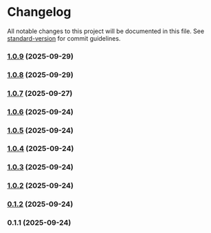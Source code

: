 # Changelog

All notable changes to this project will be documented in this file. See [standard-version](https://github.com/conventional-changelog/standard-version) for commit guidelines.

### [1.0.9](https://github.com/gagandeepsingh26/Jsg-auto/compare/v1.0.8...v1.0.9) (2025-09-29)

### [1.0.8](https://github.com/gagandeepsingh26/Jsg-auto/compare/v1.0.7...v1.0.8) (2025-09-29)

### [1.0.7](https://github.com/gagandeepsingh26/Jsg-auto/compare/v1.0.6...v1.0.7) (2025-09-27)

### [1.0.6](https://github.com/gagandeepsingh26/Jsg-auto/compare/v1.0.5...v1.0.6) (2025-09-24)

### [1.0.5](https://github.com/gagandeepsingh26/Jsg-auto/compare/v1.0.4...v1.0.5) (2025-09-24)

### [1.0.4](https://github.com/gagandeepsingh26/Jsg-auto/compare/v1.0.3...v1.0.4) (2025-09-24)

### [1.0.3](https://github.com/gagandeepsingh26/Jsg-auto/compare/v1.0.2...v1.0.3) (2025-09-24)

### [1.0.2](https://github.com/gagandeepsingh26/Jsg-auto/compare/v0.1.2...v1.0.2) (2025-09-24)

### [0.1.2](https://github.com/gagandeepsingh26/Jsg-auto/compare/v1.0.0...v0.1.2) (2025-09-24)

### 0.1.1 (2025-09-24)
